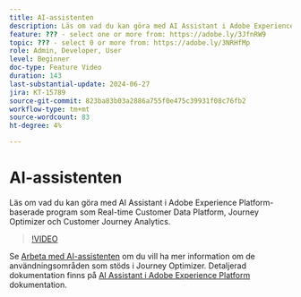 ```yaml
---
title: AI-assistenten
description: Läs om vad du kan göra med AI Assistant i Adobe Experience Platform-baserade program som Real-time Customer Data Platform, Journey Optimizer och Customer Journey Analytics.
feature: ??? - select one or more from: https://adobe.ly/3JfnRW9
topic: ??? - select 0 or more from: https://adobe.ly/3NRHfMp
role: Admin, Developer, User
level: Beginner
doc-type: Feature Video
duration: 143
last-substantial-update: 2024-06-27
jira: KT-15789
source-git-commit: 823ba83b03a2886a755f0e475c39931f08c76fb2
workflow-type: tm+mt
source-wordcount: 83
ht-degree: 4%

---
```



# AI-assistenten

Läs om vad du kan göra med AI Assistant i Adobe Experience Platform-baserade program som Real-time Customer Data Platform, Journey Optimizer och Customer Journey Analytics.

>[!VIDEO](https://video.tv.adobe.com/v/3429845/?learn=on)

Se [Arbeta med AI-assistenten](https://experienceleague.adobe.com/en/docs/journey-optimizer/using/get-started/ai-assistant) om du vill ha mer information om de användningsområden som stöds i Journey Optimizer. Detaljerad dokumentation finns på [AI Assistant i Adobe Experience Platform](https://experienceleague.adobe.com/en/docs/experience-platform/ai-assistant/home) dokumentation.
